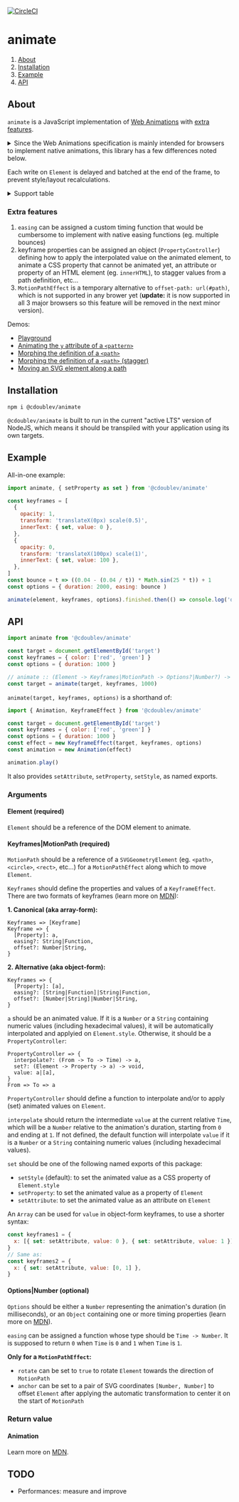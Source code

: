 [![CircleCI](https://circleci.com/gh/creativewave/animate.svg?style=svg)](https://circleci.com/gh/creativewave/animate)

# animate

1. [About](#about)
2. [Installation](#installation)
3. [Example](#example)
4. [API](#API)

## About

`animate` is a JavaScript implementation of [Web Animations](https://drafts.csswg.org/web-animations-1/) with [extra features](#extra-features).

<details>

  <summary>Since the Web Animations specification is mainly intended for browsers to implement native animations, this library has a few differences noted below.</summary>

  <br>

  It performs animations on the main thread by applying effects on the `style` attribute of the animated element, instead of in a separated thread (the compositor) at a [level of the CSS cascade](https://www.w3.org/TR/css-cascade-5/#cascading-origins) that is not accessible.

  For this reason, for partial keyframes, the base value (the original value in the absence of animations) is resolved once before playing the animation and used as the underlying value at each frame.

  For performance and technical reasons, keyframe property values are not resolved so they should use the same syntax and units (at the corresponding places) between keyframes.

  `will-change` is not [automatically set](https://drafts.csswg.org/web-animations-1/#side-effects-section) on the animated element (since v0.5.5): at best, the number of frames per second does not improve in Chrome and Firefox and decreases with the number of animated elements.

</details>

Each write on `Element` is delayed and batched at the end of the frame, to prevent style/layout recalculations.

<details>

  <summary>Support table</summary>

  **`Animation`**

  | Name               | Status | Notes |
  | ------------------ | ------ | ----- |
  | **Properties**     |        |       |
  | currentTime        | ✅    |       |
  | effect             | ✅    |       |
  | finished           | ✅    |       |
  | id                 | ✅    |       |
  | pending            | ✅    |       |
  | playState          | ✅    |       |
  | playbackRate       | ✅    |       |
  | ready              | ✅    |       |
  | replaceState       | ❌    | Will not be implemented. |
  | startTime          | ✅    |       |
  | timeline           | ✅    |       |
  | **Methods**        |        |       |
  | cancel             | ✅    |       |
  | commitStyles       | ❌    | Will not be implemented. |
  | finish             | ✅    |       |
  | oncancel           | ✅    |       |
  | onfinish           | ✅    |       |
  | onremove           | ❌    | Will not be implemented. |
  | pause              | ✅    |       |
  | persist            | ❌    | Will not be implemented. |
  | play               | ✅    |       |
  | reverse            | ✅    |       |
  | updatePlaybackRate | ❌    | Will not be implemented. |

  **`KeyframeEffect`**

  | Name              | Status | Notes |
  | ----------------- | ------ | ----- |
  | **Properties**    |        |       |
  | target            | ✅    |       |
  | pseudoElement     | ❌    | Will not be implemented. |
  | composite             |        |       |
  | - `replace` (default) | ✅    |       |
  | - `add`               | ❌    | May be implemented later. |
  | - `accumulate`        | ❌    | May be implemented later. |
  | **Methods**       |        |       |
  | getTiming         | ✅    |       |
  | getComputedTiming | ✅    |       |
  | updateTiming      | ✅    |       |
  | getKeyframes      | ✅    |       |
  | setKeyframes      | ✅    |       |

  **Keyframes argument**

  | Name                  | Status | Notes |
  | --------------------- | ------ | ----- |
  | composite             |        |       |
  | - `replace` (default) | ✅    |       |
  | - `add`               | ❌    | May be implemented later. |
  | - `accumulate`        | ❌    | May be implemented later. |
  | computedOffset        | ✅    |       |
  | easing                | ✅    |       |
  | offset                | ✅    |       |

  **Options**

  | Name                  | Status | Notes |
  | --------------------- | ------ | ----- |
  | composite             |        |       |
  | - `replace` (default) | ✅    |       |
  | - `add`               | ❌    | May be implemented later. |
  | - `accumulate`        | ❌    | May be implemented later. |
  | delay                 | ✅    |       |
  | direction             | ✅    |       |
  | duration              | ✅    |       |
  | easing                | ✅    |       |
  | endDelay              | ✅    |       |
  | fill                  | ✅    |       |
  | id                    | ✅    |       |
  | iterations            | ✅    |       |
  | iterationStart        | ✅    |       |
  | pseudoElement         | ❌    | Will not be implemented. |

</details>

### Extra features

1. `easing` can be assigned a custom timing function that would be cumbersome to implement with native easing functions (eg. multiple bounces)
2. keyframe properties can be assigned an object (`PropertyController`) defining how to apply the interpolated value on the animated element, to animate a CSS property that cannot be animated yet, an attribute or property of an HTML element (eg. `innerHTML`), to stagger values from a path definition, etc…
3. `MotionPathEffect` is a temporary alternative to `offset-path: url(#path)`, which is not supported in any brower yet (**update:** it is now supported in all 3 major browsers so this feature will be removed in the next minor version).

Demos:

- [Playground](https://codepen.io/creativewave/full/XWWRoWv)
- [Animating the `y` attribute of a `<pattern>`](https://codepen.io/creative-wave/pen/pooqymX)
- [Morphing the `d`efinition of a `<path>`](https://codepen.io/creativewave/pen/OJNqvqQ)
- [Morphing the `d`efinition of a `<path>` (stagger)](https://codepen.io/creative-wave/pen/yLLZbME)
- [Moving an SVG element along a path](https://codepen.io/creativewave/pen/GRgpOvO)

## Installation

`npm i @cdoublev/animate`

`@cdoublev/animate` is built to run in the current "active LTS" version of NodeJS, which means it should be transpiled with your application using its own targets.

## Example

All-in-one example:

```js
import animate, { setProperty as set } from '@cdoublev/animate'

const keyframes = [
  {
    opacity: 1,
    transform: 'translateX(0px) scale(0.5)',
    innerText: { set, value: 0 },
  },
  {
    opacity: 0,
    transform: 'translateX(100px) scale(1)',
    innerText: { set, value: 100 },
  },
]
const bounce = t => ((0.04 - (0.04 / t)) * Math.sin(25 * t)) + 1
const options = { duration: 2000, easing: bounce )

animate(element, keyframes, options).finished.then(() => console.log('done'))
```

## API

```js
import animate from '@cdoublev/animate'

const target = document.getElementById('target')
const keyframes = { color: ['red', 'green'] }
const options = { duration: 1000 }

// animate :: (Element -> Keyframes|MotionPath -> Options?|Number?) -> Animation
const target = animate(target, keyframes, 1000)
```

`animate(target, keyframes, options)` is a shorthand of:

```js
import { Animation, KeyframeEffect } from '@cdoublev/animate'

const target = document.getElementById('target')
const keyframes = { color: ['red', 'green'] }
const options = { duration: 1000 }
const effect = new KeyframeEffect(target, keyframes, options)
const animation = new Animation(effect)

animation.play()
```

It also provides `setAttribute`, `setProperty`, `setStyle`, as named exports.

### Arguments

#### Element (required)

`Element` should be a reference of the DOM element to animate.

#### Keyframes|MotionPath (required)

`MotionPath` should be a reference of a `SVGGeometryElement` (eg. `<path>`, `<circle>`, `<rect>`, etc…) for a `MotionPathEffect` along which to move `Element`.

`Keyframes` should define the properties and values of a `KeyframeEffect`. There are two formats of keyframes (learn more on [MDN](https://developer.mozilla.org/en-US/docs/Web/API/Web_Animations_API/Keyframe_Formats)):

**1. Canonical (aka array-form):**

```
Keyframes => [Keyframe]
Keyframe => {
  [Property]: a,
  easing?: String|Function,
  offset?: Number|String,
}
```

**2. Alternative (aka object-form):**

```
Keyframes => {
  [Property]: [a],
  easing?: [String|Function]|String|Function,
  offset?: [Number|String]|Number|String,
}
```

`a` should be an animated value. If it is a `Number` or a `String` containing numeric values (including hexadecimal values), it will be automatically interpolated and applyied on `Element.style`. Otherwise, it should be a `PropertyController`:

```
PropertyController => {
  interpolate?: (From -> To -> Time) -> a,
  set?: (Element -> Property -> a) -> void,
  value: a|[a],
}
From => To => a
```

`PropertyController` should define a function to interpolate and/or to apply (set) animated values on `Element`.

`interpolate` should return the intermediate `value` at the current relative `Time`, which will be a `Number` relative to the animation's duration, starting from `0` and ending at `1`. If not defined, the default function will interpolate `value` if it is a `Number` or a `String` containing numeric values (including hexadecimal values).

`set` should be one of the following named exports of this package:

- `setStyle` (default): to set the animated value as a CSS property of `Element.style`
- `setProperty`: to set the animated value as a property of `Element`
- `setAttribute`: to set the animated value as an attribute on `Element`

An `Array` can be used for `value` in object-form keyframes, to use a shorter syntax:

```js
const keyframes1 = {
  x: [{ set: setAttribute, value: 0 }, { set: setAttribute, value: 1 }]
}
// Same as:
const keyframes2 = {
  x: { set: setAttribute, value: [0, 1] },
}
```

#### Options|Number (optional)

`Options` should be either a `Number` representing the animation's duration (in milliseconds), or an `Object` containing one or more timing properties (learn more on [MDN](https://developer.mozilla.org/en-US/docs/Web/API/Element/animate)).

`easing` can be assigned a function whose type should be `Time -> Number`. It is supposed to return `0` when `Time` is `0` and `1` when `Time` is `1`.

**Only for a `MotionPathEffect`:**

- `rotate` can be set to `true` to rotate `Element` towards the direction of `MotionPath`
- `anchor` can be set to a pair of SVG coordinates `[Number, Number]` to offset `Element` after applying the automatic transformation to center it on the start of `MotionPath`

### Return value

#### Animation

Learn more on [MDN](https://developer.mozilla.org/en-US/docs/Web/API/Animation).

## TODO

- Performances: measure and improve
